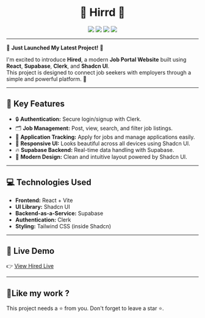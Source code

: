 <h1 align="center">💫 Hirrd 💫</h1>

<p align="center">
<img src="https://img.shields.io/badge/Created_By-Sayantan_Bera-blue"> 
<img src="https://img.shields.io/badge/Tech_Stack-React_+_Supabase_+_Clerk_+_ShadcnUI-red">
<img src="https://img.shields.io/badge/License-MIT-green">
<img src="https://img.shields.io/badge/Status-Active-brightgreen">
</p>

---

🎉 **Just Launched My Latest Project!** 🎉

I'm excited to introduce **Hired**, a modern **Job Portal Website** built using **React**, **Supabase**, **Clerk**, and **Shadcn UI**.  
This project is designed to connect job seekers with employers through a simple and powerful platform. 🚀

---

## 🔑 Key Features

- 🔒 **Authentication:** Secure login/signup with Clerk.
- 🗂️ **Job Management:** Post, view, search, and filter job listings.
- 📄 **Application Tracking:** Apply for jobs and manage applications easily.
- 📱 **Responsive UI:** Looks beautiful across all devices using Shadcn UI.
- 🔥 **Supabase Backend:** Real-time data handling with Supabase.
- 🎨 **Modern Design:** Clean and intuitive layout powered by Shadcn UI.

---

## 💻 Technologies Used

- **Frontend:** React + Vite
- **UI Library:** Shadcn UI
- **Backend-as-a-Service:** Supabase
- **Authentication:** Clerk
- **Styling:** Tailwind CSS (inside Shadcn)

---

## 🚀 Live Demo

👉 [View Hired Live](https://hired-iota.vercel.app/)

---

<h2> 💖Like my work ?</h2>

This project needs a ⭐️ from you. Don't forget to leave a star ⭐️.
